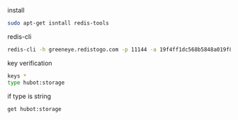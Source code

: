 install
```sh
sudo apt-get isntall redis-tools
```

redis-cli
```sh
redis-cli -h greeneye.redistogo.com -p 11144 -a 19f4ff1dc568b5848a019f8965f11167
```

key verification
```sh
keys *
type hubot:storage
```

if type is string
```sh
get hubot:storage
```
